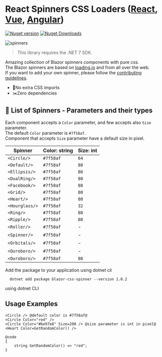 # React Spinners CSS Loaders ([React](https://github.com/JoshK2/react-spinners-css), [Vue](https://github.com/JoshK2/vue-spinners-css), [Angular](https://github.com/JoshK2/ng-spinners))

[![Nuget version](https://img.shields.io/nuget/v/blazor-css-spinner)](https://www.nuget.org/packages/blazor-css-spinner)
[![Nuget Downloads](https://img.shields.io/nuget/dt/blazor-css-spinner?color=orange)](https://www.nuget.org/packages/blazor-css-spinner)

![spinners](https://user-images.githubusercontent.com/43586181/213844675-7c7371b3-a773-40d8-b379-bb5f2fbb49d5.gif)

> This library requires the .NET 7 SDK.

Amazing collection of Blazor spinners components with pure css.  
The Blazor spinners are based on [loading.io](loading.io) and from all over the web.  
If you want to add your own spinner, please follow the [contributing guidelines](CONTRIBUTING.md).

- 💅No extra CSS imports
- ✂️Zero dependencies

## 🚀 List of Spinners - Parameters and their types

Each component accepts a `Color` parameter, and few accepts also `Size` parameter.  
The default `Color` parameter is `#7f58af`.  
Component that accepts `Size` parameter have a default size in pixel.

| Spinner        | Color: string | Size: int    | 
| -------------- | ------------- | ------------ |
| `<Circle/>`    | `#7f58af`     | `64`         | 
| `<Default/>`   | `#7f58af`     | `80`         | 
| `<Ellipsis/>`  | `#7f58af`     | `80`         |
| `<DualRing/>`  | `#7f58af`     | `80`         |
| `<Facebook/>`  | `#7f58af`     | `80`         | 
| `<Grid/>`      | `#7f58af`     | `80`         | 
| `<Heart/>`     | `#7f58af`     | `80`         | 
| `<Hourglass/>` | `#7f58af`     | `32`         |
| `<Ring/>`      | `#7f58af`     | `80`         | 
| `<Ripple/>`    | `#7f58af`     | `80`         | 
| `<Roller/>`    | `#7f58af`     | -            | 
| `<Spinner/>`   | `#7f58af`     | -            |
| `<Orbitals/>`  | `#7f58af`     | -            | 
| `<Ouroboro/>`  | `#7f58af`     | -            |
| `<Ouroboro/>`  | `#7f58af`     | `80`         |

Add the package to your application using dotnet cli

```
  dotnet add package blazor-css-spinner --version 1.0.2
``` 
using dotnet CLI

## Usage Examples

```
<Circle /> @default color is #7f58af@
<Circle Color="red" />
<Circle Color="#be97e8" Size=200 /> @size parameter is int in pixel@
<Heart Color=GetRandomColor() />

@code
{
    string GetRandomColor() => "red";
}
```
